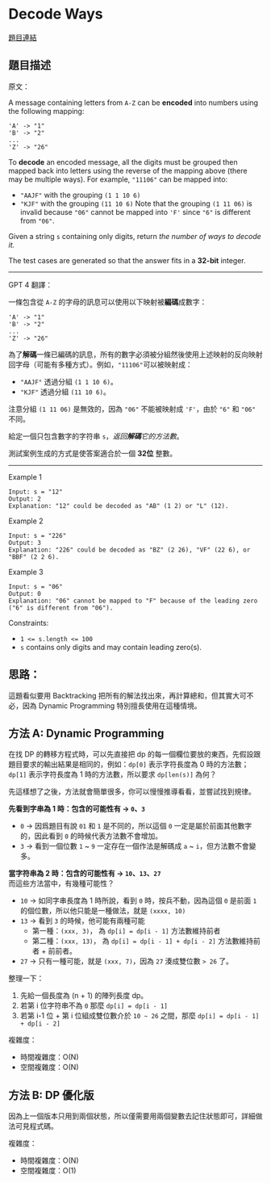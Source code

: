 # Decode Ways

[題目連結](https://leetcode.com/problems/decode-ways/description/)

## 題目描述
原文：
  
A message containing letters from `A-Z` can be **encoded** into numbers using the following mapping:
```
'A' -> "1"
'B' -> "2"
...
'Z' -> "26"
```
To **decode** an encoded message, all the digits must be grouped then mapped back into letters using the reverse of the mapping above (there may be multiple ways). For example, `"11106"` can be mapped into:

* `"AAJF"` with the grouping `(1 1 10 6)`
* `"KJF"` with the grouping `(11 10 6)`
Note that the grouping `(1 11 06)` is invalid because `"06"` cannot be mapped into `'F'` since `"6"` is different from `"06"`.

Given a string `s` containing only digits, return *the *number* of ways to *decode* it.*

The test cases are generated so that the answer fits in a **32-bit** integer.

 

----

GPT 4 翻譯：

一條包含從 `A-Z` 的字母的訊息可以使用以下映射被**編碼**成數字：

```
'A' -> "1"
'B' -> "2"
...
'Z' -> "26"
```

為了**解碼**一條已編碼的訊息，所有的數字必須被分組然後使用上述映射的反向映射回字母（可能有多種方式）。例如，`"11106"`可以被映射成：

* `"AAJF"` 透過分組 `(1 1 10 6)`。
* `"KJF"` 透過分組 `(11 10 6)`。

注意分組 `(1 11 06)` 是無效的，因為 `"06"` 不能被映射成 `'F'`，由於 `"6"` 和 `"06"` 不同。

給定一個只包含數字的字符串 `s`，*返回**解碼**它的方法數*。

測試案例生成的方式是使答案適合於一個 **32位** 整數。

----

Example 1
```
Input: s = "12"
Output: 2
Explanation: "12" could be decoded as "AB" (1 2) or "L" (12).
```

Example 2
```
Input: s = "226"
Output: 3
Explanation: "226" could be decoded as "BZ" (2 26), "VF" (22 6), or "BBF" (2 2 6).
```

Example 3

```
Input: s = "06"
Output: 0
Explanation: "06" cannot be mapped to "F" because of the leading zero ("6" is different from "06").
```

Constraints:
* `1 <= s.length <= 100`
* `s` contains only digits and may contain leading zero(s).


## 思路：

這題看似要用 Backtracking 把所有的解法找出來，再計算總和，但其實大可不必，因為 Dynamic Programming 特別擅長使用在這種情境。

## 方法 A: Dynamic Programming

在找 DP 的轉移方程式時，可以先直接把 dp 的每一個欄位要放的東西，先假設跟題目要求的輸出結果是相同的，例如：`dp[0]` 表示字符長度為 0 時的方法數；`dp[1]` 表示字符長度為 1 時的方法數，所以要求 `dp[len(s)]` 為何？

先這樣想了之後，方法就會簡單很多，你可以慢慢推導看看，並嘗試找到規律。  

**先看到字串為 1 時：包含的可能性有 -> `0`、`3`**
* `0` -> 因爲題目有說 `01` 和 `1` 是不同的，所以這個 `0` 一定是屬於前面其他數字的，因此看到 `0` 的時候代表方法數不會增加。
* `3` -> 看到一個位數 `1` ~ `9` 一定存在一個作法是解碼成 `a` ~ `i`，但方法數不會變多。


**當字符串為 2 時：包含的可能性有 -> `10`、`13`、`27`**  
而這些方法當中，有幾種可能性？  
* `10` -> 如同字串長度為 1 時所說，看到 `0` 時，按兵不動，因為這個 `0` 是前面 `1` 的個位數，所以他只能是一種做法，就是 `(xxxx, 10)`
* `13` -> 看到 `3` 的時候，他可能有兩種可能
  * 第一種：`(xxx, 3)`， 為 `dp[i] = dp[i - 1]` 方法數維持前者
  * 第二種：`(xxx, 13)`， 為 `dp[i] = dp[i - 1] + dp[i - 2]` 方法數維持前者 + 前前者。
* `27` -> 只有一種可能，就是 `(xxx, 7)`，因為 `27` 湊成雙位數 `> 26` 了。

整理一下：  
1. 先給一個長度為 (n + 1) 的陣列長度 dp。
2. 若第 i 位字符串不為 `0` 那麼 `dp[i] = dp[i - 1]`
3. 若第 i-1 位 + 第 i 位組成雙位數介於 `10 ~ 26` 之間，那麼 `dp[i] = dp[i - 1] + dp[i - 2]`


複雜度：
- 時間複雜度：O(N)
- 空間複雜度：O(N)

## 方法 B: DP 優化版

因為上一個版本只用到兩個狀態，所以僅需要用兩個變數去記住狀態即可，詳細做法可見程式碼。

複雜度：
- 時間複雜度：O(N)
- 空間複雜度：O(1)
